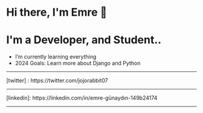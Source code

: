 # Hi there, I'm Emre 👋 

# I'm a  Developer, and Student..
- I’m currently learning everything 
  <br />
- 2024 Goals: Learn more about Django and Python
  <br />
  
 <Hr />
[twitter] : https://twitter.com/jojorabbit07
<Hr />
[linkedin]: https://linkedin.com/in/emre-günaydın-149b24174
 <Hr />
